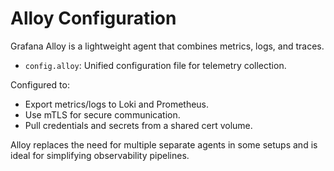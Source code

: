 # Alloy Configuration

Grafana Alloy is a lightweight agent that combines metrics, logs, and traces.

- `config.alloy`: Unified configuration file for telemetry collection.

Configured to:
- Export metrics/logs to Loki and Prometheus.
- Use mTLS for secure communication.
- Pull credentials and secrets from a shared cert volume.

Alloy replaces the need for multiple separate agents in some setups and is ideal for simplifying observability pipelines.
